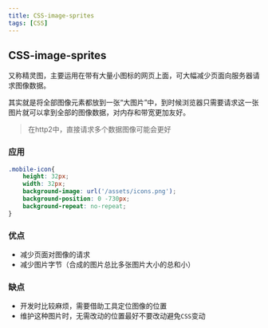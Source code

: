 ```yaml
---
title: CSS-image-sprites
tags: [CSS]
---
```


## CSS-image-sprites

又称精灵图，主要运用在带有大量小图标的网页上面，可大幅减少页面向服务器请求图像数据。

其实就是将全部图像元素都放到一张“大图片”中，到时候浏览器只需要请求这一张图片就可以拿到全部的图像数据，对内存和带宽更加友好。

> 在http2中，直接请求多个数据图像可能会更好

### 应用
```css
.mobile-icon{
    height: 32px;
    width: 32px;
    background-image: url('/assets/icons.png');
    background-position: 0 -730px;
    background-repeat: no-repeat;
}
```

### 优点

- 减少页面对图像的请求
- 减少图片字节（合成的图片总比多张图片大小的总和小）

### 缺点

- 开发时比较麻烦，需要借助工具定位图像的位置
- 维护这种图片时，无需改动的位置最好不要改动避免`CSS`变动